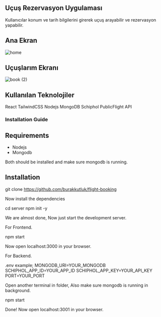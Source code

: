 ## Uçuş Rezervasyon Uygulaması 
Kullanıcılar konum ve tarih bilgilerini girerek uçuş arayabilir ve rezervasyon yapabilir.

## Ana Ekran
![home](https://github.com/user-attachments/assets/14f143ea-4f1d-4ec7-a2a4-08659317ef39)

## Uçuşlarım Ekranı
![book (2)](https://github.com/user-attachments/assets/e43b7fe9-c281-462d-969f-ee0796b19123)

## Kullanılan Teknolojiler
React TailwindCSS Nodejs MongoDB Schiphol PublicFlight API

### Installation Guide

## Requirements
* Nodejs
* Mongodb 

Both should be installed and make sure mongodb is running.

## Installation

git clone https://github.com/burakkutluk/flight-booking

Now install the dependencies

cd server
npm init -y

We are almost done, Now just start the development server.

For Frontend.

npm start

Now open localhost:3000 in your browser.

For Backend.

.env example;
MONGODB_URI=YOUR_MONGODB
SCHIPHOL_APP_ID=YOUR_APP_ID
SCHIPHOL_APP_KEY=YOUR_API_KEY
PORT=YOUR_PORT

Open another terminal in folder, Also make sure mongodb is running in background.

npm start

Done! Now open localhost:3001 in your browser.
